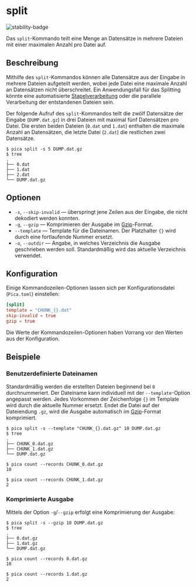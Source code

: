 # split

![stability-badge](https://img.shields.io/badge/stability-stable-green?style=flat-square)

Das `split`-Kommando teilt eine Menge an Datensätze in mehrere Dateien
mit einer maximalen Anzahl pro Datei auf.

## Beschreibung

Mithilfe des `split`-Kommandos können alle Datensätze aus der Eingabe in
mehrere Dateien aufgeteilt werden, wobei jede Datei eine maximale Anzahl
an Datensätzen nicht überschreitet. Ein Anwendungsfall für das Splitting
könnte eine automatisierte [Stapelverarbeitung] oder die parallele
Verarbeitung der entstandenen Dateien sein.

Der folgende Aufruf des `split`-Kommandos teilt die zwölf Datensätze der
Eingabe (`DUMP.dat.gz`) in drei Dateien mit maximal fünf Datensätzen pro
Datei. Die ersten beiden Dateien (`0.dat` und `1.dat`) enthalten die
maximale Anzahl an Datensätzen, die letzte Datei (`2.dat`) die
restlichen zwei Datensätze.

```console
$ pica split -s 5 DUMP.dat.gz
$ tree
.
├── 0.dat
├── 1.dat
├── 2.dat
└── DUMP.dat.gz
```


## Optionen

* `-s`, `--skip-invalid` — überspringt jene Zeilen aus der Eingabe, die
  nicht dekodiert werden konnten.
* `-g`, `--gzip` — Komprimieren der Ausgabe im [Gzip]-Format.
* `--template` — Template für die Dateinamen. Der Platzhalter `{}` wird
  durch eine fortlaufende Nummer ersetzt.
* `-o`, `--outdir` — Angabe, in welches Verzeichnis die Ausgabe
  geschrieben werden soll. Standardmäßig wird das aktuelle Verzeichnis
  verwendet.


## Konfiguration

<!-- TODO: Link zum allgemeinen Kapitel über die Konfigurationsdatei -->

Einige Kommandozeilen-Optionen lassen sich per Konfigurationsdatei
(`Pica.toml`) einstellen:

```toml
[split]
template = "CHUNK_{}.dat"
skip-invalid = true
gzip = true
```

Die Werte der Kommandozeilen-Optionen haben Vorrang vor den Werten aus
der Konfiguration.


## Beispiele

### Benutzerdefinierte Dateinamen

Standardmäßig werden die erstellten Dateien beginnend bei `0`
durchnummeriert. Der Dateiname kann individuell mit der
`--template`-Option angepasst werden. Jedes Vorkommen der Zeichenfolge
`{}` im Template wird durch die aktuelle Nummer ersetzt. Endet die Datei
auf der Dateiendung `.gz`, wird die Ausgabe automatisch im [Gzip]-Format
komprimiert.

```console
$ pica split -s --template "CHUNK_{}.dat.gz" 10 DUMP.dat.gz
$ tree
.
├── CHUNK_0.dat.gz
├── CHUNK_1.dat.gz
└── DUMP.dat.gz

$ pica count --records CHUNK_0.dat.gz
10

$ pica count --records CHUNK_1.dat.gz
2

```


### Komprimierte Ausgabe

Mittels der Option `-g`/`--gzip` erfolgt eine Komprimierung der Ausgabe:

```console
$ pica split -s --gzip 10 DUMP.dat.gz
$ tree
.
├── 0.dat.gz
├── 1.dat.gz
└── DUMP.dat.gz

$ pica count --records 0.dat.gz
10

$ pica count --records 1.dat.gz
2

```


[Stapelverarbeitung]: https://de.wikipedia.org/wiki/Stapelverarbeitung
[Gzip]: https://de.wikipedia.org/wiki/Gzip
